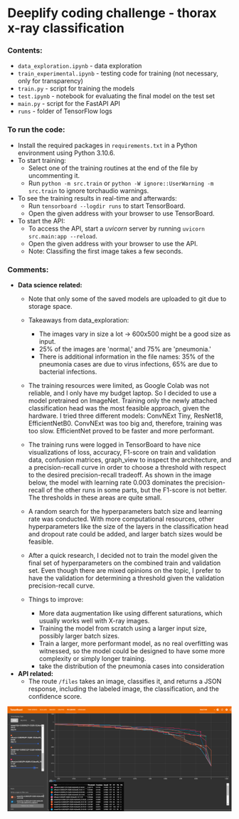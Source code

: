 # Deeplify coding challenge - thorax x-ray classification

### Contents:
- `data_exploration.ipynb` - data exploration
- `train_experimental.ipynb` - testing code for training (not necessary, only for transparency)
- `train.py` - script for training the models
- `test.ipynb` - notebook for evaluating the final model on the test set
- `main.py` - script for the FastAPI API
- `runs` - folder of TensorFlow logs

### To run the code:
- Install the required packages in `requirements.txt` in a Python environment using Python 3.10.6.
- To start training:
  - Select one of the training routines at the end of the file by uncommenting it.
  - Run `python -m src.train` or `python -W ignore::UserWarning -m src.train` to ignore torchaudio warnings.
- To see the training results in real-time and afterwards:
  - Run `tensorboard --logdir runs` to start TensorBoard.
  - Open the given address with your browser to use TensorBoard.
- To start the API:
  - To access the API, start a *uvicorn* server by running `uvicorn src.main:app --reload`.
  - Open the given address with your browser to use the API.
  - Note: Classifing the first image takes a few seconds.

### Comments:
- **Data science related:**
  - Note that only some of the saved models are uploaded to git due to storage space.
  - Takeaways from data_exploration:
    - The images vary in size a lot -> 600x500 might be a good size as input.
    - 25% of the images are 'normal,' and 75% are 'pneumonia.'
    - There is additional information in the file names: 35% of the pneumonia cases are due to virus infections, 65% are due to bacterial infections.
  - The training resources were limited, as Google Colab was not reliable, and I only have my budget laptop. So I decided to use a model pretrained on ImageNet. Training only the newly attached classification head was the most feasible approach, given the hardware. I tried three different models: ConvNExt Tiny, ResNet18, EfficientNetB0. ConvNExt was too big and, therefore, training was too slow. EfficientNet proved to be faster and more performant.
  - The training runs were logged in TensorBoard to have nice visualizations of loss, accuracy, F1-score on train and validation data, confusion matrices, graph_view to inspect the architecture, and a precision-recall curve in order to choose a threshold with respect to the desired precision-recall tradeoff. As shown in the image below, the model with learning rate 0.003 dominates the precision-recall of the other runs in some parts, but the F1-score is not better. The thresholds in these areas are quite small.
  - A random search for the hyperparameters batch size and learning rate was conducted. With more computational resources, other hyperparameters like the size of the layers in the classification head and dropout rate could be added, and larger batch sizes would be feasible.
  - After a quick research, I decided not to train the model given the final set of hyperparameters on the combined train and validation set. Even though there are mixed opinions on the topic, I prefer to have the validation for determining a threshold given the validation precision-recall curve.
 
  - Things to improve:
    - More data augmentation like using different saturations, which usually works well with X-ray images.
    - Training the model from scratch using a larger input size, possibly larger batch sizes.
    - Train a larger, more performant model, as no real overfitting was witnessed, so the model could be designed to have some more complexity or simply longer training.
    - take the distribution of the pneumonia cases into consideration
- **API related:**
  - The route `/files` takes an image, classifies it, and returns a JSON response, including the labeled image, the classification, and the confidence score.
  
![alt text](validation_pr_curve.png "Title")